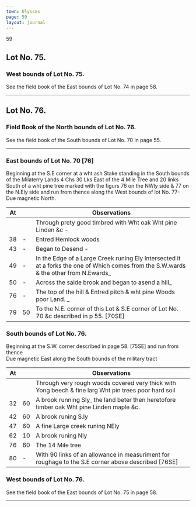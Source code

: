 ```yaml
---
town: Ulysses
page: 59
layout: journal
---
```


59

## Lot No. 75.

### West bounds of Lot No. 75.

See the field book of the East bounds of Lot No. 74 in page 58.

---

## Lot No. 76.

### Field Book of the North bounds of Lot No. 76.

See the field book of the South bounds of Lot No. 70 in page 55.

---

### East bounds of Lot No. 70 [76]

Beginning at the S.E corner at a wht ash Stake standing in the South bounds of the Milaterry Lands 4 Chs 30 Lks East of the 4 Mile Tree and 20 links South of a wht pine tree marked with the figurs 76 on the NWly side & 77 on the N.Ely side and run from thence along the West bounds of lot No. 77- \
Due magnetic North.

| At |    | Observations |
| -- | -- | ------------ |
| | | Through prety good timbred with Wht oak Wht pine Linden &c -
| 38 | - | Entred Hemlock woods
| 43 | - | Began to Desend -
| 49 | - | In the Edge of a Large Creek runing Ely Intersected it at a forks the one of Which comes from the S.W.wards & the other from N.Ewards_
| 50 | - | Across the saide brook and began to asend a hill_
| 76 | - | The top of the hill & Entred pitch & wht pine Woods poor Land. _
| 79 | 50 | To the N.E. corner of this Lot & S.E corner of Lot No. 70 &c described in p 55. [70SE]

### South bounds of Lot No. 76.

Beginning at the S.W. corner described in page 58. [75SE] and run from thence \
Due magnetic East along the South bounds of the military tract

| At |    | Observations |
| -- | -- | ------------ |
| | | Through very rough woods covered very thick with Yong beech & fine larg Wht pin trees poor hard soil
| 32 | 60 | A brook running Sly_ the land beter then heretofore timber oak Wht pine Linden maple &c.
| 42 | 60 | A brook runing S.ly
| 47 | 60 | A fine Large creek runing NEly
| 62 | 10 | A brook runing Nly
| 76 | 60 | The 14 Mile tree
| 80 | - | With 90 links of an allowance in measuriment for roughage to the S.E corner above described [76SE]

### West bounds of Lot No. 76.

See the field book of the East bounds of Lot No. 75 in page 58.

---
